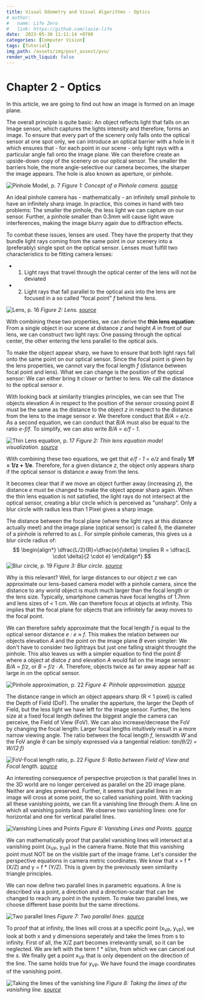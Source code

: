 ```yaml
---
title: Visual Odometry and Visual Algorithms - Optics
# author:
#   name: Life Zero
#   link: https://github.com/lacie-life
date:  2023-05-30 11:11:14 +0700
categories: [Computer Vision]
tags: [Tutorial]
img_path: /assets/img/post_assest/pvo/
render_with_liquid: false
---
```


# Chapter 2 - Optics

In this article, we are going to find out how an image is formed on an image plane. 


The overall principle is quite basic: An object reflects light that falls on an Image sensor, which captures the lights intensity and
therefore, forms an image. To ensure that every part of the scenery only falls onto the optical sensor at one spot only, we can introduce
an optical barrier with a hole in it which ensures that - for each point in our scene - only light rays with a particular 
angle fall onto the image plane.
We can therefore create an upside-down copy of the scenery on our optical sensor. The smaller the barriers hole, the more angle-selective
our camera becomes, the sharper the image appears. The hole is also known as aperture, or pinhole. 

![Pinhole Model, p. 7](https://github.com/lacie-life/lacie-life.github.io/blob/main/assets/img/post_assest/pvo/chapter_2/1_pinhole_camera.png)
*Figure 1: Concept of a Pinhole camera. [source](http://rpg.ifi.uzh.ch/docs/teaching/2019/01_introduction.pdf)*

An ideal pinhole camera has - mathematically - an infinitely small pinhole to have an infinitely sharp image. In practice, this comes in
hand with two problems: The smaller the pinhole, the less light we can capture on our sensor. Further, a pinhole smaller than 0.3mm will
cause light wave interferences, making the image blurry again due to diffraction effects. 


To combat these issues, lenses are used. They have the property that they bundle light rays coming from the same point in our scenery
into a (preferably) single spot on the optical sensor. Lenses must fulfill two characteristics to be fitting camera lenses:
- 1. Light rays that travel through the optical center of the lens will not be deviated
- 2. Light rays that fall parallel to the optical axis into the lens are focused in a so called "focal point" *f* behind the lens. 

![Lens, p. 16](https://github.com/lacie-life/lacie-life.github.io/blob/main/assets/img/post_assest/pvo/chapter_2/lense.png)
*Figure 2: Lens. [source](http://rpg.ifi.uzh.ch/docs/teaching/2019/01_introduction.pdf)*

With combining these two properties, we can derive the **thin lens equation**: From a single object in our scene at distance *z</t>* and height *A</t>*
in front of our lens, we can construct two light rays: One passing through the optical center, the other entering the lens parallel
to the optical axis. 


To make the object appear sharp, we have to ensure that both light rays fall onto the same point on our optical sensor. Since the
focal point is given by the lens properties, we cannot vary the focal length *f</t>* (distance between focal point and lens). What we 
can change is the position of the optical sensor: We can either bring it closer or farther to lens. We call the distance to the
optical sensor *e*. 


With looking back at similarity triangles principles, we can see that The objects elevation *A</t>* in respect to the position of the sensor crossing point *B</t>* must be the same as the distance to the object *z</t>* in respect to the distance from the lens to the image sensor *e</t>*. We therefore conduct that *B/A = e/z</t>*. 
As a second equation, we can conduct that *B/A</t>* must also be equal to the ratio *e-f/f</t>*. To simplify, we can also write
*B/A = e/f - 1*.

![Thin Lens equation, p. 17](https://github.com/lacie-life/lacie-life.github.io/blob/main/assets/img/post_assest/pvo/chapter_2/2_thin_lens_equation.png)
*Figure 2: Thin lens equation model visualization. [source](http://rpg.ifi.uzh.ch/docs/teaching/2019/01_introduction.pdf)*

With combining these two equations, we get that *e/f - 1 = e/z</t>* and finally **1/f = 1/z + 1/e**. Therefore, for a given
distance *z</t>*, the object only appears sharp if the optical sensor is distance *e</t>* away from the lens.


It becomes clear that if we move an object further away (increasing *z</t>*), the distance *e</t>* must be changed to make the object appear
sharp again. 
When the thin lens equation is not satisfied, the light rays do not intersect at the optical sensor, creating a blur circle which
is perceived as "unsharp". Only a blur circle with radius less than 1 Pixel gives a sharp image. 


The distance between the focal plane (where the light rays at this distance actually meet) and the image plane (optical sensor)
is called δ, the diameter of a pinhole is referred to as *L*. For simple pinhole cameras, this gives us a blur circle 
radius of:
$$
\begin{align*}
\dfrac{L/2}{R}=\dfrac{e}{\delta} \implies R = \dfrac{L \cdot \delta}{2 \cdot e} 
\end{align*}
$$
![Blur circle, p. 19](https://github.com/lacie-life/lacie-life.github.io/blob/main/assets/img/post_assest/pvo/chapter_2/3_blur_circle.png)
*Figure 3: Blur circle. [source](http://rpg.ifi.uzh.ch/docs/teaching/2019/01_introduction.pdf)*

Why is this relevant? Well, for large distances to our object *z* we can approximate our lens-based camera model with a pinhole camera,
since the distance to any world object is much much larger than the focal length or the lens size. Typically, smartphone cameras
have focal lengths of 1.7mm and lens sizes of < 1 cm. We can therefore focus at objects at infinity. This implies that the 
focal plane for objects that are infinitely far away moves to the focal point. 


We can therefore safely approximate that the focal length *f</t>* is equal to the optical sensor distance *e : e ≈ f</t>*. This makes the 
relation between our objects elevation *A</t>* and the point on the image plane *B</t>* even simpler: We don't have to consider two
lightrays but just one falling straight throught the pinhole. This also leaves us with a simpler equation to
find the point *B</t>* where a object at distce *z</t>* and elevation *A</t>* would fall on the image sensor: *B/A = f/z</t>*, or *B = f/z ∙ A</t>*. 
Therefore, objects twice as far away appear half as large in on the optical sensor. 

![Pinhole approximation, p. 22](https://github.com/lacie-life/lacie-life.github.io/blob/main/assets/img/post_assest/pvo/chapter_2/4_pinhole_approximation.png)
*Figure 4: Pinhole approximation. [source](http://rpg.ifi.uzh.ch/docs/teaching/2019/01_introduction.pdf)*

The distance range in which an object appears sharp (R < 1 pixel) is called the Depth of Field (DoF). The smaller the apperture, 
the larger the Depth of Field, but the less light we have left for the image sensor. 
Further, the lens size at a fixed focal length defines the biggest angle the camera can perceive, the Field of View (FoV). 
We can also increase/decrease the FoV by changing the focal length: Larger focal lengths intuitively result in a more narrow
viewing angle. The ratio between the focal length *f</t>*, lenswidth *W</t>* and the FoV angle *θ</t>* can be simply expressed via a tangential relation:
*tan(θ/2) = W/(2∙f)</t>*

![FoV-Focal length ratio, p. 22](https://github.com/lacie-life/lacie-life.github.io/blob/main/assets/img/post_assest/pvo/chapter_2/5_ration_fow_focal_length.png)
*Figure 5: Ratio between Field of View and Focal length. [source](http://rpg.ifi.uzh.ch/docs/teaching/2019/01_introduction.pdf)*

An interesting consequence of perspective projection is that parallel lines in the 3D world are no longer perceived as parallel on the 2D image
plane. Neither are angles preserved. Further, it seems that parallel lines in an image will cross at some point, the so called
vanishing point. With tracking all these vanishing points, we can fit a vanishing line through them: A line on which all vanishing
points land. We observe two vanishing lines: one for horizontal and one for vertical parallel lines. 


![Vanishing Lines and Points](https://github.com/lacie-life/lacie-life.github.io/blob/main/assets/img/post_assest/pvo/chapter_2/6_vanishing_points_and_lines.png)
*Figure 6: Vanishing Lines and Points. [source](http://rpg.ifi.uzh.ch/docs/teaching/2019/01_introduction.pdf)*

We can mathematically proof that parallel vanishing lines will intersect at a vanishing point (x<sub>VP</sub>, y<sub>VP</sub>) in the camera frame. Note that this vanishing point must NOT be on the visible part of the image frame. 
Let's consider the perspective equations in camera metric coordinates. We know that x = f * (X/Z) and y = f * (Y/Z). This is given by the previously seen similarity triangle principles. 

We can now define two parallel lines in parametric equations. A line is described via a point, a direction and a direction-scalar that can be changed to reach any point in the system. To make two parallel lines, we choose different base points but the same directions. 

![Two parallel lines](https://github.com/lacie-life/lacie-life.github.io/blob/main/assets/img/post_assest/pvo/chapter_2/parallel_lines.png)
*Figure 7: Two parallel lines. [source](http://rpg.ifi.uzh.ch/docs/teaching/2019/01_introduction.pdf)*

To proof that at infinity, the lines will cross at a specific point (x<sub>VP</sub>, y<sub>VP</sub>), we look at both x and y dimensions seperately and take the limes from s to infinity. 
First of all, the X/Z part becomes irrelevantly small, so it can be neglected. We are left with the term f * sl/sn, from which we can cancel out the *s*. We finally get a point x<sub>VP</sub> that is only dependent on the direction of the line. The same holds true for y<sub>VP</sub>. We have  found the image coordinates of the vanishing point. 

![Taking the limes of the vanishing line](https://github.com/lacie-life/lacie-life.github.io/blob/main/assets/img/post_assest/pvo/chapter_2/limes_of_vanishing_lines.png)
*Figure 8: Taking the limes of the vanishing line. [source](http://rpg.ifi.uzh.ch/docs/teaching/2019/01_introduction.pdf)*



